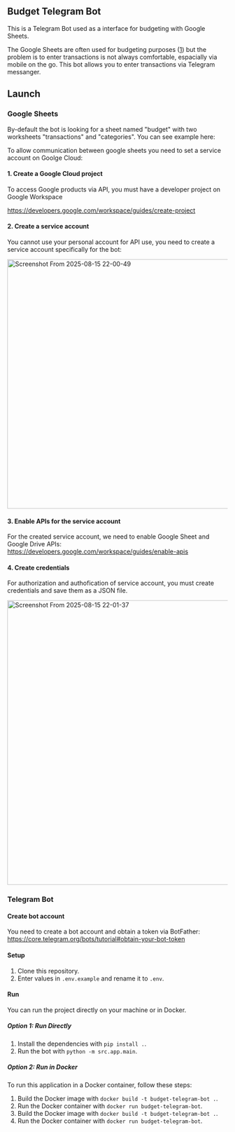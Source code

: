 ## Budget Telegram Bot

This is a Telegram Bot used as a interface for budgeting with Google Sheets.

The Google Sheets are often used for budgeting purposes ([1](https://www.reddit.com/r/personalfinance/comments/c4mzfe/i_made_a_google_sheet_to_replace_quicken/)) but the problem is to enter transactions is not always comfortable, espacially via mobile on the go. This bot allows you to enter transactions via Telegram messanger.

## Launch

### Google Sheets

By-default the bot is looking for a sheet named "budget" with two worksheets "transactions" and "categories". You can see example here:

To allow communication between google sheets you need to set a service account on Goolge Cloud:

#### 1. Create a Google Cloud project

To access Google products via API, you must have a developer project on Google Workspace

https://developers.google.com/workspace/guides/create-project

#### 2. Create a service account

You cannot use your personal account for API use, you need to create a service account specifically for the bot:

<img width="666" height="569" alt="Screenshot From 2025-08-15 22-00-49" src="https://github.com/user-attachments/assets/2900879e-5128-4037-8fc4-78b2a95b2191" />
  
#### 3. Enable APIs for the service account

For the created service account, we need to enable Google Sheet and Google Drive APIs: https://developers.google.com/workspace/guides/enable-apis

#### 4. Create credentials

For authorization and authofication of service account, you must create credentials and save them as a JSON file.

<img width="762" height="649" alt="Screenshot From 2025-08-15 22-01-37" src="https://github.com/user-attachments/assets/9192f484-4121-4411-a142-ccadee6ef533" />


### Telegram Bot

#### Create bot account

You need to create a bot account and obtain a token via BotFather: https://core.telegram.org/bots/tutorial#obtain-your-bot-token

#### Setup

1. Clone this repository.
2. Enter values in `.env.example` and rename it to `.env`.

#### Run 

You can run the project directly on your machine or in Docker.

##### Option 1: Run Directly

1. Install the dependencies with `pip install .`.
2. Run the bot with `python -m src.app.main`.

##### Option 2: Run in Docker

To run this application in a Docker container, follow these steps:

1. Build the Docker image with `docker build -t budget-telegram-bot .`.
2. Run the Docker container with `docker run budget-telegram-bot`.
1. Build the Docker image with `docker build -t budget-telegram-bot .`.
2. Run the Docker container with `docker run budget-telegram-bot`.

